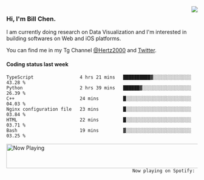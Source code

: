 <img  align="right" src="https://github-readme-stats.vercel.app/api?username=BillChen2k&show_icons=false&count_private=true&hide_title=true">

### Hi, I'm Bill Chen.

I am currently doing research on Data Visualization and I'm interested in building softwares on Web and iOS platforms.

You can find me in my Tg Channel [@Hertz2000](https://t.me/Hertz2000) and [Twitter](https://twitter.com/billchen2k).

#### Coding status last week

<!--START_SECTION:waka-->

```text
TypeScript                 4 hrs 21 mins   ██████████▓░░░░░░░░░░░░░░   43.28 %
Python                     2 hrs 39 mins   ██████▓░░░░░░░░░░░░░░░░░░   26.39 %
C++                        24 mins         █░░░░░░░░░░░░░░░░░░░░░░░░   04.03 %
Nginx configuration file   23 mins         █░░░░░░░░░░░░░░░░░░░░░░░░   03.84 %
HTML                       22 mins         █░░░░░░░░░░░░░░░░░░░░░░░░   03.71 %
Bash                       19 mins         ▓░░░░░░░░░░░░░░░░░░░░░░░░   03.25 %
```

<!--END_SECTION:waka-->


<div>
<a href="https://spotify-now-playing.billchen2k.vercel.app/now-playing?open">
   <img align="right" src="https://spotify-now-playing.billchen2k.vercel.app/now-playing" width="540" height="64" alt="Now Playing">
</a>
</div>

<div>
<p align="right"><code>Now playing on Spotify: </code></p>
</div>

<!--
**BillChen2K/BillChen2K** is a ✨ _special_ ✨ repository because its `README.md` (this file) appears on your GitHub profile.

Here are some ideas to get you started:

- 🔭 I’m currently working on ...
- 🌱 I’m currently learning ...
- 👯 I’m looking to collaborate on ...
- 🤔 I’m looking for help with ...
- 💬 Ask me about ...
- 📫 How to reach me: ...
- 😄 Pronouns: ...
- ⚡ Fun fact: ...
-->
